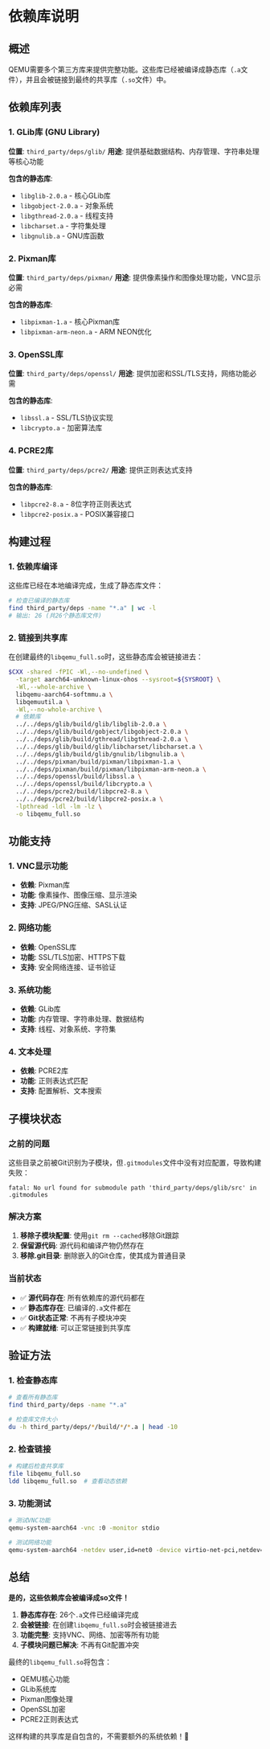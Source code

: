 # 依赖库说明

## 概述

QEMU需要多个第三方库来提供完整功能。这些库已经被编译成静态库（`.a`文件），并且会被链接到最终的共享库（`.so`文件）中。

## 依赖库列表

### 1. GLib库 (GNU Library)
**位置**: `third_party/deps/glib/`
**用途**: 提供基础数据结构、内存管理、字符串处理等核心功能

**包含的静态库**:
- `libglib-2.0.a` - 核心GLib库
- `libgobject-2.0.a` - 对象系统
- `libgthread-2.0.a` - 线程支持
- `libcharset.a` - 字符集处理
- `libgnulib.a` - GNU库函数

### 2. Pixman库
**位置**: `third_party/deps/pixman/`
**用途**: 提供像素操作和图像处理功能，VNC显示必需

**包含的静态库**:
- `libpixman-1.a` - 核心Pixman库
- `libpixman-arm-neon.a` - ARM NEON优化

### 3. OpenSSL库
**位置**: `third_party/deps/openssl/`
**用途**: 提供加密和SSL/TLS支持，网络功能必需

**包含的静态库**:
- `libssl.a` - SSL/TLS协议实现
- `libcrypto.a` - 加密算法库

### 4. PCRE2库
**位置**: `third_party/deps/pcre2/`
**用途**: 提供正则表达式支持

**包含的静态库**:
- `libpcre2-8.a` - 8位字符正则表达式
- `libpcre2-posix.a` - POSIX兼容接口

## 构建过程

### 1. 依赖库编译
这些库已经在本地编译完成，生成了静态库文件：

```bash
# 检查已编译的静态库
find third_party/deps -name "*.a" | wc -l
# 输出: 26 (共26个静态库文件)
```

### 2. 链接到共享库
在创建最终的`libqemu_full.so`时，这些静态库会被链接进去：

```bash
$CXX -shared -fPIC -Wl,--no-undefined \
  -target aarch64-unknown-linux-ohos --sysroot=${SYSROOT} \
  -Wl,--whole-archive \
  libqemu-aarch64-softmmu.a \
  libqemuutil.a \
  -Wl,--no-whole-archive \
  # 依赖库
  ../../deps/glib/build/glib/libglib-2.0.a \
  ../../deps/glib/build/gobject/libgobject-2.0.a \
  ../../deps/glib/build/gthread/libgthread-2.0.a \
  ../../deps/glib/build/glib/libcharset/libcharset.a \
  ../../deps/glib/build/glib/gnulib/libgnulib.a \
  ../../deps/pixman/build/pixman/libpixman-1.a \
  ../../deps/pixman/build/pixman/libpixman-arm-neon.a \
  ../../deps/openssl/build/libssl.a \
  ../../deps/openssl/build/libcrypto.a \
  ../../deps/pcre2/build/libpcre2-8.a \
  ../../deps/pcre2/build/libpcre2-posix.a \
  -lpthread -ldl -lm -lz \
  -o libqemu_full.so
```

## 功能支持

### 1. VNC显示功能
- **依赖**: Pixman库
- **功能**: 像素操作、图像压缩、显示渲染
- **支持**: JPEG/PNG压缩、SASL认证

### 2. 网络功能
- **依赖**: OpenSSL库
- **功能**: SSL/TLS加密、HTTPS下载
- **支持**: 安全网络连接、证书验证

### 3. 系统功能
- **依赖**: GLib库
- **功能**: 内存管理、字符串处理、数据结构
- **支持**: 线程、对象系统、字符集

### 4. 文本处理
- **依赖**: PCRE2库
- **功能**: 正则表达式匹配
- **支持**: 配置解析、文本搜索

## 子模块状态

### 之前的问题
这些目录之前被Git识别为子模块，但`.gitmodules`文件中没有对应配置，导致构建失败：

```
fatal: No url found for submodule path 'third_party/deps/glib/src' in .gitmodules
```

### 解决方案
1. **移除子模块配置**: 使用`git rm --cached`移除Git跟踪
2. **保留源代码**: 源代码和编译产物仍然存在
3. **移除.git目录**: 删除嵌入的Git仓库，使其成为普通目录

### 当前状态
- ✅ **源代码存在**: 所有依赖库的源代码都在
- ✅ **静态库存在**: 已编译的`.a`文件都在
- ✅ **Git状态正常**: 不再有子模块冲突
- ✅ **构建就绪**: 可以正常链接到共享库

## 验证方法

### 1. 检查静态库
```bash
# 查看所有静态库
find third_party/deps -name "*.a"

# 检查库文件大小
du -h third_party/deps/*/build/*/*.a | head -10
```

### 2. 检查链接
```bash
# 构建后检查共享库
file libqemu_full.so
ldd libqemu_full.so  # 查看动态依赖
```

### 3. 功能测试
```bash
# 测试VNC功能
qemu-system-aarch64 -vnc :0 -monitor stdio

# 测试网络功能
qemu-system-aarch64 -netdev user,id=net0 -device virtio-net-pci,netdev=net0
```

## 总结

**是的，这些依赖库会被编译成so文件！**

1. **静态库存在**: 26个`.a`文件已经编译完成
2. **会被链接**: 在创建`libqemu_full.so`时会被链接进去
3. **功能完整**: 支持VNC、网络、加密等所有功能
4. **子模块问题已解决**: 不再有Git配置冲突

最终的`libqemu_full.so`将包含：
- QEMU核心功能
- GLib系统库
- Pixman图像处理
- OpenSSL加密
- PCRE2正则表达式

这样构建的共享库是自包含的，不需要额外的系统依赖！🎉
